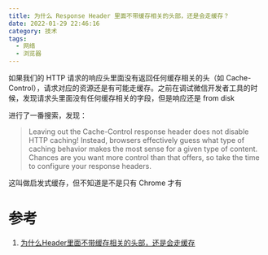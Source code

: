 ```yaml
---
title: 为什么 Response Header 里面不带缓存相关的头部，还是会走缓存？
date: 2022-01-29 22:46:16
category: 技术
tags:
  - 网络
  - 浏览器
---
```


如果我们的 HTTP 请求的响应头里面没有返回任何缓存相关的头（如 Cache-Control），请求对应的资源还是有可能走缓存。之前在调试微信开发者工具的时候，发现请求头里面没有任何缓存相关的字段，但是响应还是 from disk

进行了一番搜索，发现：

> Leaving out the Cache-Control response header does not disable HTTP caching! Instead, browsers effectively guess what type of caching behavior makes the most sense for a given type of content. Chances are you want more control than that offers, so take the time to configure your response headers.

这叫做启发式缓存，但不知道是不是只有 Chrome 才有

# 参考

1. [为什么Header里面不带缓存相关的头部，还是会走缓存](https://github.com/Advanced-Frontend/Daily-Interview-Question/issues/53#issuecomment-760675415)